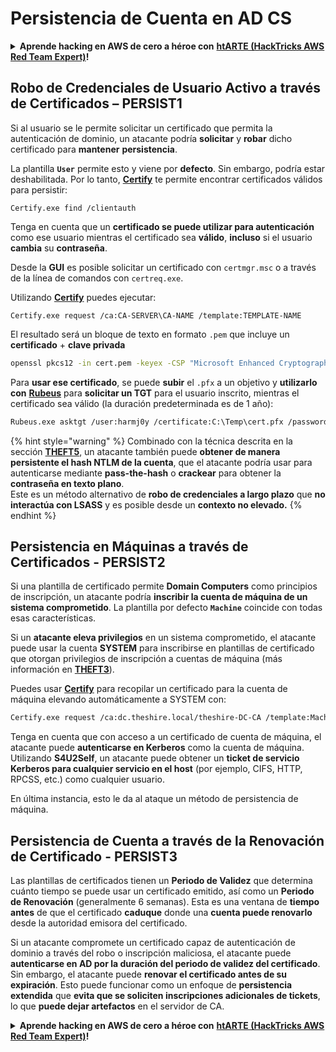 # Persistencia de Cuenta en AD CS

<details>

<summary><strong>Aprende hacking en AWS de cero a héroe con</strong> <a href="https://training.hacktricks.xyz/courses/arte"><strong>htARTE (HackTricks AWS Red Team Expert)</strong></a><strong>!</strong></summary>

Otras formas de apoyar a HackTricks:

* Si quieres ver tu **empresa anunciada en HackTricks** o **descargar HackTricks en PDF**, consulta los [**PLANES DE SUSCRIPCIÓN**](https://github.com/sponsors/carlospolop)!
* Consigue el [**merchandising oficial de PEASS & HackTricks**](https://peass.creator-spring.com)
* Descubre [**La Familia PEASS**](https://opensea.io/collection/the-peass-family), nuestra colección de [**NFTs**](https://opensea.io/collection/the-peass-family) exclusivos
* **Únete al** 💬 [**grupo de Discord**](https://discord.gg/hRep4RUj7f) o al [**grupo de telegram**](https://t.me/peass) o **sigue** a **Twitter** 🐦 [**@carlospolopm**](https://twitter.com/carlospolopm)**.**
* **Comparte tus trucos de hacking enviando PRs a los repositorios de github** [**HackTricks**](https://github.com/carlospolop/hacktricks) y [**HackTricks Cloud**](https://github.com/carlospolop/hacktricks-cloud).

</details>

## Robo de Credenciales de Usuario Activo a través de Certificados – PERSIST1

Si al usuario se le permite solicitar un certificado que permita la autenticación de dominio, un atacante podría **solicitar** y **robar** dicho certificado para **mantener** **persistencia**.

La plantilla **`User`** permite esto y viene por **defecto**. Sin embargo, podría estar deshabilitada. Por lo tanto, [**Certify**](https://github.com/GhostPack/Certify) te permite encontrar certificados válidos para persistir:
```
Certify.exe find /clientauth
```
Tenga en cuenta que un **certificado se puede utilizar para autenticación** como ese usuario mientras el certificado sea **válido**, **incluso** si el usuario **cambia** su **contraseña**.

Desde la **GUI** es posible solicitar un certificado con `certmgr.msc` o a través de la línea de comandos con `certreq.exe`.

Utilizando [**Certify**](https://github.com/GhostPack/Certify) puedes ejecutar:
```
Certify.exe request /ca:CA-SERVER\CA-NAME /template:TEMPLATE-NAME
```
El resultado será un bloque de texto en formato `.pem` que incluye un **certificado** + **clave privada**
```bash
openssl pkcs12 -in cert.pem -keyex -CSP "Microsoft Enhanced Cryptographic Provider v1.0" -export -out cert.pfx
```
Para **usar ese certificado**, se puede **subir** el `.pfx` a un objetivo y **utilizarlo con** [**Rubeus**](https://github.com/GhostPack/Rubeus) para **solicitar un TGT** para el usuario inscrito, mientras el certificado sea válido (la duración predeterminada es de 1 año):
```bash
Rubeus.exe asktgt /user:harmj0y /certificate:C:\Temp\cert.pfx /password:CertPass!
```
{% hint style="warning" %}
Combinado con la técnica descrita en la sección [**THEFT5**](certificate-theft.md#ntlm-credential-theft-via-pkinit-theft5), un atacante también puede **obtener de manera persistente el hash NTLM de la cuenta**, que el atacante podría usar para autenticarse mediante **pass-the-hash** o **crackear** para obtener la **contraseña en texto plano**. \
Este es un método alternativo de **robo de credenciales a largo plazo** que **no interactúa con LSASS** y es posible desde un **contexto no elevado.**
{% endhint %}

## Persistencia en Máquinas a través de Certificados - PERSIST2

Si una plantilla de certificado permite **Domain Computers** como principios de inscripción, un atacante podría **inscribir la cuenta de máquina de un sistema comprometido**. La plantilla por defecto **`Machine`** coincide con todas esas características.

Si un **atacante eleva privilegios** en un sistema comprometido, el atacante puede usar la cuenta **SYSTEM** para inscribirse en plantillas de certificado que otorgan privilegios de inscripción a cuentas de máquina (más información en [**THEFT3**](certificate-theft.md#machine-certificate-theft-via-dpapi-theft3)).

Puedes usar [**Certify**](https://github.com/GhostPack/Certify) para recopilar un certificado para la cuenta de máquina elevando automáticamente a SYSTEM con:
```bash
Certify.exe request /ca:dc.theshire.local/theshire-DC-CA /template:Machine /machine
```
Tenga en cuenta que con acceso a un certificado de cuenta de máquina, el atacante puede **autenticarse en Kerberos** como la cuenta de máquina. Utilizando **S4U2Self**, un atacante puede obtener un **ticket de servicio Kerberos para cualquier servicio en el host** (por ejemplo, CIFS, HTTP, RPCSS, etc.) como cualquier usuario.

En última instancia, esto le da al ataque un método de persistencia de máquina.

## Persistencia de Cuenta a través de la Renovación de Certificado - PERSIST3

Las plantillas de certificados tienen un **Periodo de Validez** que determina cuánto tiempo se puede usar un certificado emitido, así como un **Periodo de Renovación** (generalmente 6 semanas). Esta es una ventana de **tiempo antes** de que el certificado **caduque** donde una **cuenta puede renovarlo** desde la autoridad emisora del certificado.

Si un atacante compromete un certificado capaz de autenticación de dominio a través del robo o inscripción maliciosa, el atacante puede **autenticarse en AD por la duración del periodo de validez del certificado**. Sin embargo, el atacante puede **renovar el certificado antes de su expiración**. Esto puede funcionar como un enfoque de **persistencia extendida** que **evita que se soliciten inscripciones adicionales de tickets**, lo que **puede dejar artefactos** en el servidor de CA.

<details>

<summary><strong>Aprende hacking en AWS de cero a héroe con</strong> <a href="https://training.hacktricks.xyz/courses/arte"><strong>htARTE (HackTricks AWS Red Team Expert)</strong></a><strong>!</strong></summary>

Otras formas de apoyar a HackTricks:

* Si quieres ver a tu **empresa anunciada en HackTricks** o **descargar HackTricks en PDF** revisa los [**PLANES DE SUSCRIPCIÓN**](https://github.com/sponsors/carlospolop)!
* Consigue el [**merchandising oficial de PEASS & HackTricks**](https://peass.creator-spring.com)
* Descubre [**La Familia PEASS**](https://opensea.io/collection/the-peass-family), nuestra colección de [**NFTs**](https://opensea.io/collection/the-peass-family) exclusivos
* **Únete al** 💬 [**grupo de Discord**](https://discord.gg/hRep4RUj7f) o al [**grupo de telegram**](https://t.me/peass) o **sígueme** en **Twitter** 🐦 [**@carlospolopm**](https://twitter.com/carlospolopm)**.**
* **Comparte tus trucos de hacking enviando PRs a los repositorios de github** [**HackTricks**](https://github.com/carlospolop/hacktricks) y [**HackTricks Cloud**](https://github.com/carlospolop/hacktricks-cloud).

</details>
